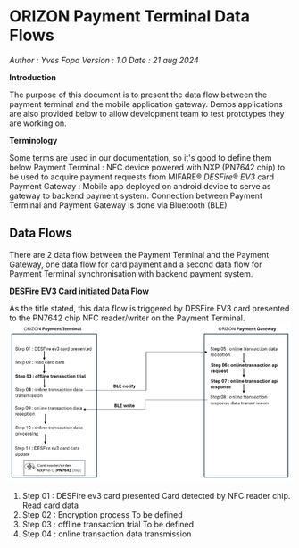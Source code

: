 # ORIZON Payment Terminal Data Flows 

*Author : Yves Fopa
Version : 1.0
Date : 21 aug 2024*

**Introduction**

The purpose of this document is to present the data flow between the payment terminal and the mobile application gateway.
Demos applications are also provided below to allow development team to test prototypes they are working on.

**Terminology**

Some terms are used in our documentation, so it's good to define them below
Payment Terminal : NFC device powered with NXP (PN7642 chip) to be used to acquire payment requests from MIFARE® _DESFire_® _EV3_ card
Payment Gateway : Mobile app deployed on android device to serve as gateway to backend payment system. Connection between Payment Terminal and Payment Gateway is done via Bluetooth (BLE)

## Data Flows

There are 2 data flow between the Payment Terminal and the Payment Gateway, one data flow for card payment and a second data flow for Payment Terminal synchronisation with backend payment system.

**DESFire EV3 Card initiated Data Flow**

As the title stated, this data flow is triggered by DESFire EV3 card presented to the PN7642 chip NFC reader/writer on the Payment Terminal.
![Figure1](Data%20Flow%202024-08-21%20205156.png)

 1. Step 01 : DESFire ev3 card presented
		Card detected by NFC reader chip. Read card data
 2. Step 02 : Encryption process
		To be defined
 3. Step 03 : offline transaction trial
		To be defined
 4. Step 04 : online transaction data transmission

		





